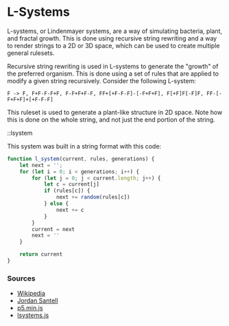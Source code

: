 # L-Systems

L-systems, or Lindenmayer systems, are a way of simulating bacteria, plant, and fractal growth. 
This is done using recursive string rewriting and a way to render strings to a 2D or 3D space, which can be used to create multiple general rulesets.

Recursive string rewriting is used in L-systems to generate the "growth" of the preferred organism. 
This is done using a set of rules that are applied to modify a given string recursively. 
Consider the following L-system: 
```
F -> F, F+F-F-F+F, F-F+F+F-F, FF+[+F-F-F]-[-F+F+F], F[+F]F[-F]F, FF-[-F+F+F]+[+F-F-F]
```
This ruleset is used to generate a plant-like structure in 2D space.
Note how this is done on the whole string, and not just the end portion of the string.

::lsystem

This system was built in a string format with this code:
```javascript
function l_system(current, rules, generations) {
    let next = '';
    for (let i = 0; i < generations; i++) {
        for (let j = 0; j < current.length; j++) {
            let c = current[j]
            if (rules[c]) {
                next += random(rules[c])
            } else {
                next += c
            }
        }
        current = next
        next = ''
    }

    return current
}
```

### Sources
- [Wikipedia](https://en.wikipedia.org/wiki/L-system)
- [Jordan Santell](https://jsantell.com/l-systems/)
- [p5.min.js](https://cdnjs.cloudflare.com/ajax/libs/p5.js/1.9.2/p5.min.js)
- [lsystems.js](/simulation/lsystems.js)
